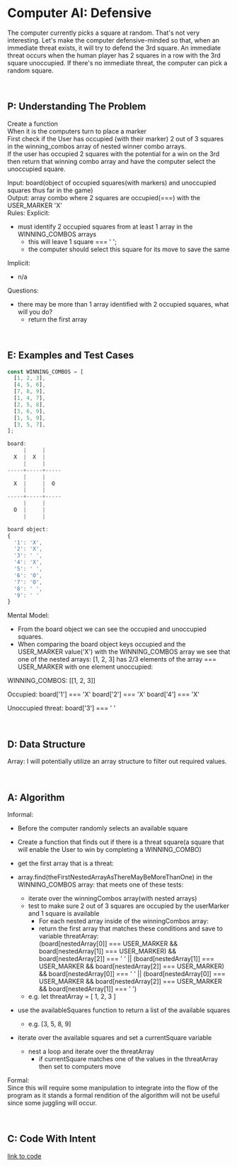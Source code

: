 # Computer AI: Defensive

The computer currently picks a square at random. That's not very interesting. Let's make the computer defensive-minded so that, when an immediate threat exists, it will try to defend the 3rd square. An immediate threat occurs when the human player has 2 squares in a row with the 3rd square unoccupied. If there's no immediate threat, the computer can pick a random square.

<br>

## P: Understanding The Problem

Create a function  
When it is the computers turn to place a marker  
First check if the User has occupied (with their marker) 2 out of 3 squares in the winning_combos array of nested winner combo arrays.  
If the user has occupied 2 squares with the potential for a win on the 3rd then return that winning combo array and have the computer select the unoccupied square.  

Input: board(object of occupied squares(with markers) and unoccupied squares thus far in the game)  
Output: array combo where 2 squares are occupied(===) with the USER_MARKER 'X'  
Rules:
  Explicit:  
  - must identify 2 occupied squares from at least 1 array in the WINNING_COMBOS arrays
    - this will leave 1 square === ' '; 
    - the computer should select this square for its move to save the same  


  Implicit:  
  - n/a

Questions:  
  - there may be more than 1 array identified with 2 occupied squares, what will you do?  
    - return the first array    

<br>

## E: Examples and Test Cases  
```JavaScript
const WINNING_COMBOS = [
  [1, 2, 3],
  [4, 5, 6],
  [7, 8, 9],
  [1, 4, 7],
  [2, 5, 8],
  [3, 6, 9],
  [1, 5, 9],
  [3, 5, 7],
];

board:
     |     |     
  X  |  X  |     
     |     |     
-----+-----+-----
     |     |     
  X  |     |  O  
     |     |     
-----+-----+-----
     |     |     
  O  |     |    
     |     |     

board object:
{
  '1': 'X',
  '2': 'X',
  '3': ' ',
  '4': 'X',
  '5': ' ',
  '6': 'O',
  '7': 'O',
  '8': ' ',
  '9': ' '
}
```

Mental Model:
- From the board object we can see the occupied and unoccupied squares.  
- When comparing the board object keys occupied and the USER_MARKER value('X') with the WINNING_COMBOS array we see that one of the nested arrays: [1, 2, 3] has 2/3 elements of the array === USER_MARKER with one element unoccupied:

WINNING_COMBOS: [[1, 2, 3]] 

Occupied:
board['1'] === 'X'
board['2'] === 'X'
board['4'] === 'X'

Unoccupied threat:
board['3'] === ' '

<br>

## D: Data Structure
Array: I will potentially utilize an array structure to filter out required values.  

<br>

## A: Algorithm  

Informal:  
- Before the computer randomly selects an available square

- Create a function that finds out if there is a threat square(a square that will enable the User to win by completing a WINNING_COMBO)  
  
- get the first array that is a threat:  
- array.find(theFirstNestedArrayAsThereMayBeMoreThanOne) in the WINNING_COMBOS array:
  that meets one of these tests:  
  - iterate over the winningCombos array(with nested arrays)  
  - test to make sure 2 out of 3 squares are occupied by the userMarker and 1 square is available  
    - For each nested array inside of the winningCombos array:  
    - return the first array that matches these conditions and save to variable threatArray:  
    (board[nestedArray[0]] === USER_MARKER &&
        board[nestedArray[1]] === USER_MARKER) && board[nestedArray[2]] === ' ' ||
      (board[nestedArray[1]] === USER_MARKER &&
        board[nestedArray[2]] === USER_MARKER) && board[nestedArray[0]] === ' ' ||
      (board[nestedArray[0]] === USER_MARKER &&
        board[nestedArray[2]] === USER_MARKER && board[nestedArray[1]] === ' ')  
  - e.g. let threatArray = [ 1, 2, 3 ]  
  
- use the availableSquares function to return a list of the available squares   
  - e.g. [3, 5, 8, 9]   

- iterate over the available squares and set a currentSquare variable  
  - nest a loop and iterate over the threatArray  
    - if currentSquare matches one of the values in the threatArray then set to computers move  

Formal:  
Since this will require some manipulation to integrate into the flow of the program as it stands a formal  rendition of the algorithm will not be useful since some juggling will occur.

<br>

## C: Code With Intent  
[link to code](./01_computer_ai_defensive.js)  